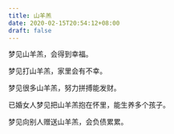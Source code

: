 ```yaml
---
title: 山羊羔
date: 2020-02-15T20:54:12+08:00
draft: false
---
```


梦见山羊羔，会得到幸福。



梦见打山羊羔，家里会有不幸。



梦见很多山羊羔，努力拼搏能发财。



已婚女人梦见把山羊羔抱在怀里，能生养多个孩子。



梦见向别人赠送山羊羔，会负债累累。


